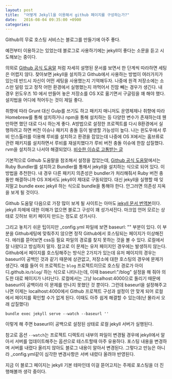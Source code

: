 ```yaml
---
layout: post
title:  "어떻게 Jekyll을 이용해서 github 페이지를 구성하는가?"
date:   2016-08-04 09:35:00 +0900
categories:
---
```

Github의 무료 호스팅 서비스는 블로그를 만들기에 아주 좋다.

예전부터 이용하고는 있었는데 블로그로 사용하기에는 jekyll이 좋다는 소문을 듣고 시도해보는 중이다.

의외로 [Github 공식 도움말][github-jekyll-docs] 처럼 자세히 설명된 문서를 보면서 한 단계씩 따라하면 세팅은 어렵지 않다. 찾아보면 jekyll을 설치하고 Github에서 사용하는 방법이 여러가지가 있는데 반드시 자신이 어떤 세팅을 사용했는지 기억해두자. 나중에 원격 저장소에는 소스만 덜렁 있고 정작 어떤 환경에서 실행했는지 까먹어서 진땀 빼는 경우가 생긴다. 내 경우 윈도우즈 10 에서 만들어 놓은 저장소를 OS X로 옮기면서 구글링을 꽤 해야 했다. 설치법을 어디에 적어두는 것이 제일 좋다.

취향에 따라 Grunt 대신 Gulp를 쓰기도 하고 패키지 매니저도 운영체제나 취향에 따라 Homebrew를 통해 설치하거나 npm을 통해 설치하는 등 다양한 변수가 존재하는데 웬만하면 했던 대로 다시 하는게 좋다. A방법으로 설정한 프로젝트를 다시 B환경에서 실행하려고 하면 버전 이슈나 패키지 충돌 등이 발생할 가능성이 높다. 나는 윈도우에서 루비 인스톨러를 이용해 루비를 설치하고 환경을 잡았는데 나중에 OS X에서는 홈브류로 관련 패키지를 설치하면서 루비를 재설치했다가 루비 버전 충돌 이슈에 한참 삽질했다. rvm을 설치하고 나서야 해결되었다. [비슷한 이슈로 고통받는 글][stackoverflow-error-jekyll]

기본적으로 Github 도움말을 참조해서 설정을 잡았는데, [Github 공식 도움말][github-jekyll-docs]에서는 Ruby Bundler를 설치하고 Bundler를 통해서 jekyll을 설치하는 식으로 되어 있다. 이 방법을 추천한다. 내 경우 다른 패키지 의존성은 bundler가 처리해줘서 Ruby 버전 충돌만 해결하니까 OS X에서도 jekyll이 제대로 구동되었다. 대신 jekyll을 실행할 때 잊지말고 bundle exec jekyll 하는 식으로 bundle을 통해야 한다. 안그러면 의존성 지옥을 보게 될 것이다.

Github 도움말 다음으로 가장 많이 보게 될 사이트는 아마도 [jekyll 문서 번역본][jekyll-docs-korean]이다.
jekyll 자체에 대한 이해가 없으면 블로그 구성이 꽤 성가셔진다. 마크업 언어 모르는 상태로 깃허브 위키 페이지 만드는 정도로 성가시다.

그리고 놓치기 쉬운 팁이지만 \_config.yml 파일에 보면 baseurl: "" 부분이 있다.
이 부분을 Github세팅에 맞춰주지 않으면 정작 Github에서 호스팅되는 페이지가 이상해진다. 에러를 뜯어보면 css등 필요 파일의 경로를 찾지 못하는 것을 볼 수 있다. 로컬에서 잘 나왔다고 방심하지 말자. 참고로 이 문제는 유저 페이지인 경우에는 발생하지 않는다. Github에서 페이지를 호스팅해주는 방식은 2가지가 있는데 유저 페이지의 경우는 baseurl이 공백인 것과 같기 때문에 상관없고, 저장소에 대한 호스팅의 경우에 문제가 생긴다. 예를 들어 이 프로젝트는 `blog` 프로젝트이므로 호스팅 경로가 아이디.github.io`/blog`/ 하는 식으로 나타나는데, 이때 baseurl:"/blog" 설정을 해 줘야 의도한 대로 페이지가 나타난다. 로컬에서는 그냥 localhost:4000으로 돌리기 때문에 baseurl이 공백이라 이 문제를 만나지 못했던 것 뿐이다.
그런데 baseurl을 설정해주고 나면 이제는 localhost:4000에서 Github 프로젝트 구성과 설정이 안 맞게 되어 로컬에서 페이지를 확인할 수가 없게 된다. 이때도 아주 쉽게 해결할 수 있는데(난 몰라서 오래 삽질했다)

`bundle exec jekyll serve --watch --baseurl ''`

이렇게 해 주면 baseurl이 공백으로 설정된 상태로 로컬 jekyll 서버가 실행된다.

참고로 옵션 `--watch`는 프로젝트 디렉토리 내부의 파일이 변경될 경우에 jekyll에서 알아서 서버를 업데이트해주는 옵션으로 테스트할때 아주 유용하다. 포스팅 내용을 변경하며 서버를 내렸다 올리지 않아도 블로그 내용이 알아서 변경된다.
그렇다고 만능은 아니라 \_config.yml같이 심각한 변경사항은 서버 내렸다 올려야 반영된다.

지금 이 블로그 페이지는 jekyll 기본 테마인데 이걸 뜯어고치는 주제로 포스팅을 더 진행해볼까 생각 중이다.

[jekyll-docs-korean]: http://jekyllrb-ko.github.io/
[github-jekyll-docs]: https://help.github.com/articles/setting-up-your-github-pages-site-locally-with-jekyll/
[stackoverflow-error-jekyll]: http://stackoverflow.com/questions/38677296/error-running-jekyll-on-ubuntu-14-04
